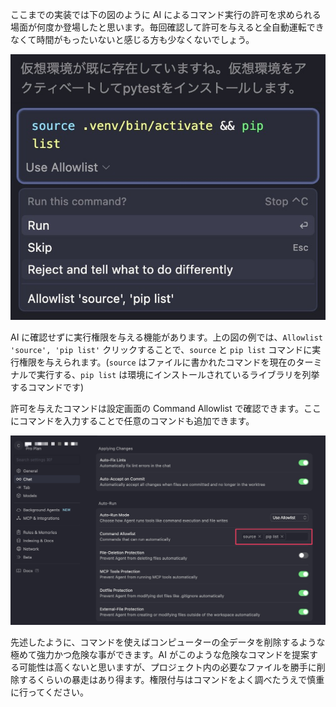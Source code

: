 ここまでの実装では下の図のように AI によるコマンド実行の許可を求められる場面が何度か登場したと思います。毎回確認して許可を与えると全自動運転できなくて時間がもったいないと感じる方も少なくないでしょう。

![](assets/CleanShot20250807173631@2x.jpg)

AI に確認せずに実行権限を与える機能があります。上の図の例では、`Allowlist 'source', 'pip list'` クリックすることで、`source` と `pip list` コマンドに実行権限を与えられます。(`source` はファイルに書かれたコマンドを現在のターミナルで実行する、`pip list` は環境にインストールされているライブラリを列挙するコマンドです)

許可を与えたコマンドは設定画面の Command Allowlist で確認できます。ここにコマンドを入力することで任意のコマンドも追加できます。

![](assets/CleanShot20250824155422@2x.jpg)

先述したように、コマンドを使えばコンピューターの全データを削除するような極めて強力かつ危険な事ができます。AI がこのような危険なコマンドを提案する可能性は高くないと思いますが、プロジェクト内の必要なファイルを勝手に削除するくらいの暴走はあり得ます。権限付与はコマンドをよく調べたうえで慎重に行ってください。
